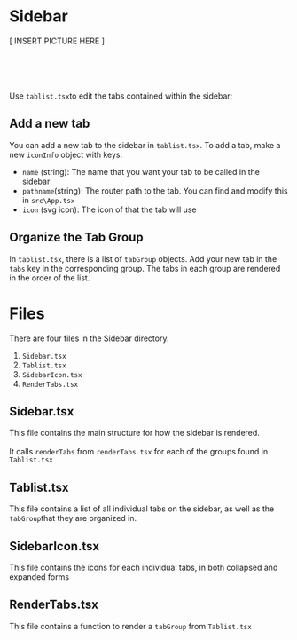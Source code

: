 # Sidebar

[ INSERT PICTURE HERE ]

\
\
\
\
Use `tablist.tsx`to edit the tabs contained within the sidebar:

## Add a new tab

You can add a new tab to the sidebar in `tablist.tsx`. To add a tab, make a new `iconInfo` object with keys:

- `name` (string): The name that you want your tab to be called in the sidebar
- `pathname`(string): The router path to the tab. You can find and modify this in `src\App.tsx`
- `icon` (svg icon): The icon of that the tab will use

## Organize the Tab Group

In `tablist.tsx`, there is a list of `tabGroup` objects. Add your new tab in the `tabs` key in the corresponding group. The tabs in each group are rendered in the order of the list.

# Files

There are four files in the Sidebar directory.

1. `Sidebar.tsx`
2. `Tablist.tsx`
3. `SidebarIcon.tsx`
4. `RenderTabs.tsx`

## Sidebar.tsx

This file contains the main structure for how the sidebar is rendered. \
\
 It calls `renderTabs` from `renderTabs.tsx` for each of the groups found in `Tablist.tsx`

## Tablist.tsx

This file contains a list of all individual tabs on the sidebar, as well as the `tabGroup`that they are organized in.

## SidebarIcon.tsx

This file contains the icons for each individual tabs, in both collapsed and expanded forms

## RenderTabs.tsx

This file contains a function to render a `tabGroup` from `Tablist.tsx`
